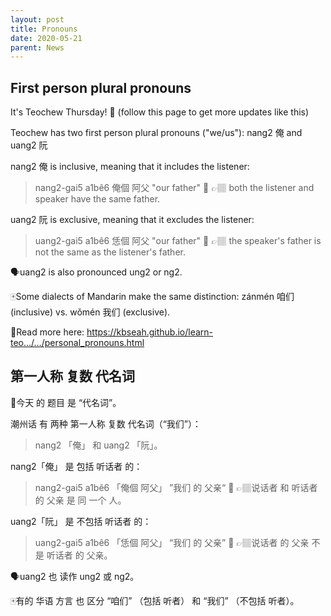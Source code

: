 ```yaml
---
layout: post
title: Pronouns
date: 2020-05-21
parent: News
---
```


## First person plural pronouns

It's Teochew Thursday! 📖
(follow this page to get more updates like this)

Teochew has two first person plural pronouns ("we/us"): nang2 俺 and uang2 阮

nang2 俺 is inclusive, meaning that it includes the listener:
 > nang2-gai5 a1bê6 俺個 阿父 "our father" 👴
 > 👉🏽 both the listener and speaker have the same father.

uang2 阮 is exclusive, meaning that it excludes the listener:
 > uang2-gai5 a1bê6 恁個 阿父 "our father" 👴
 > 👉🏽 the speaker's father is not the same as the listener's father.

🗣uang2 is also pronounced ung2 or ng2.

🀄️Some dialects of Mandarin make the same distinction: zánmén 咱们 (inclusive) vs. wǒmén 我们 (exclusive).

🔗Read more here: https://kbseah.github.io/learn-teo…/…/personal_pronouns.html

## 第一人称 复数 代名词

📖今天 的 题目 是 “代名词”。

潮州话 有 两种 第一人称 复数 代名词（“我们”）：
> nang2 「俺」 和 uang2 「阮」。

nang2「俺」 是 包括 听话者 的：
> nang2-gai5 a1bê6 「俺個 阿父」 ”我们 的 父亲“ 👴
> 👉🏽说话者 和 听话者 的 父亲 是 同 一个 人。

uang2「阮」 是 不包括 听话者 的：
> uang2-gai5 a1bê6 「恁個 阿父」 “我们 的 父亲” 👴
> 👉🏽说话者 的 父亲 不是 听话者 的 父亲。

🗣uang2 也 读作 ung2 或 ng2。

🀄️有的 华语 方言 也 区分 “咱们” （包括 听者） 和 “我们” （不包括 听者）。
